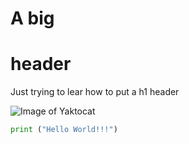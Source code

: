 # A big <h1> header
Just trying to lear how to put a h1 header

![Image of Yaktocat](https://octodex.github.com/images/yaktocat.png)

``` python
print ("Hello World!!!")
```
